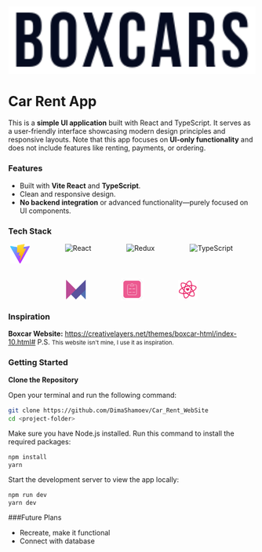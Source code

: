 <div style='background-color: white; display: flex; justify-content: center;'>
    <img src='public/img/header-logo.svg' style='background-color: white; padding: 10px; width: 100%'>
</div>

# Car Rent App
This is a **simple UI application** built with React and TypeScript. It serves as a user-friendly interface showcasing modern design principles and responsive layouts. Note that this app focuses on **UI-only functionality** and does not include features like renting, payments, or ordering.

### Features
- Built with **Vite React** and **TypeScript**.
- Clean and responsive design.
- **No backend integration** or advanced functionality—purely focused on UI components.

### Tech Stack
<div style='display: flex; align-items: center; justify-content: center; flex-wrap: wrap; gap: 30px'>
    <img src='public/img/vite.svg' alt='Vite' height="40" width='40'>
    <span>&nbsp;&nbsp;&nbsp;</span>
    <img src="https://cdn.jsdelivr.net/gh/devicons/devicon/icons/react/react-original.svg" height="40" alt='React'>
    <span>&nbsp;&nbsp;&nbsp;</span>
    <img src="https://cdn.jsdelivr.net/gh/devicons/devicon/icons/redux/redux-original.svg" height="40" alt='Redux'>
    <span>&nbsp;&nbsp;&nbsp;</span>
    <img src="https://cdn.jsdelivr.net/gh/devicons/devicon/icons/typescript/typescript-original.svg" height="40" alt='TypeScript'>
    <span>&nbsp;&nbsp;&nbsp;</span>
    <img src='public/img/framer-motion.svg' alt='FramerMotion' height="40" width='40'>
    <span>&nbsp;&nbsp;&nbsp;</span>
    <img src='./public/img/react-hook-form.png' height='45' width='45' alt='React_Hook_Form'>
    <span>&nbsp;&nbsp;&nbsp;</span>
    <img src='public/img/react-icon.svg' alt='React_Icon' height='40' width='40' >
</div>



### Inspiration
**Boxcar Website:**
https://creativelayers.net/themes/boxcar-html/index-10.html#
P.S. <small>This website isn't mine, I use it as inspiration.</small>


### Getting Started
**Clone the Repository**

Open your terminal and run the following command:
```bash
git clone https://github.com/DimaShamoev/Car_Rent_WebSite
cd <project-folder>
```
Make sure you have Node.js installed. Run this command to install the required packages:

```
npm install
yarn
```

Start the development server to view the app locally:
```
npm run dev
yarn dev
```

###Future Plans
- Recreate, make it functional
- Connect with database
